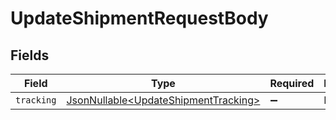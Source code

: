# UpdateShipmentRequestBody


## Fields

| Field                                                                                      | Type                                                                                       | Required                                                                                   | Description                                                                                |
| ------------------------------------------------------------------------------------------ | ------------------------------------------------------------------------------------------ | ------------------------------------------------------------------------------------------ | ------------------------------------------------------------------------------------------ |
| `tracking`                                                                                 | [JsonNullable\<UpdateShipmentTracking>](../../models/operations/UpdateShipmentTracking.md) | :heavy_minus_sign:                                                                         | N/A                                                                                        |